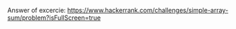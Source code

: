 Answer of excercie: https://www.hackerrank.com/challenges/simple-array-sum/problem?isFullScreen=true